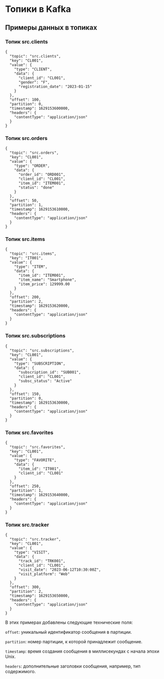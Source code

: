 # Топики в Kafka

## Примеры данных в топиках


### Топик src.clients

```
{
  "topic": "src.clients",
  "key": "CL001",
  "value": {
    "type": "CLIENT",
    "data": {
      "client_id": "CL001",
      "gender": "F",
      "registration_date": "2023-01-15"
    }
  },
  "offset": 100,
  "partition": 0,
  "timestamp": 1629153600000,
  "headers": {
    "contentType": "application/json"
  }
}
```

### Топик src.orders

```
{
  "topic": "src.orders",
  "key": "CL001",
  "value": {
    "type": "ORDER",
    "data": {
      "order_id": "ORD001",
      "client_id": "CL001",
      "item_id": "ITEM001",
      "status": "done"
    }
  },
  "offset": 50,
  "partition": 1,
  "timestamp": 1629153610000,
  "headers": {
    "contentType": "application/json"
  }
}
```

### Топик src.items

```
{
  "topic": "src.items",
  "key": "IT001",
  "value": {
    "type": "ITEM",
    "data": {
      "item_id": "ITEM001",
      "item_name": "Smartphone",
      "item_price": 129999.00
    }
  },
  "offset": 200,
  "partition": 2,
  "timestamp": 1629153620000,
  "headers": {
    "contentType": "application/json"
  }
}
```

### Топик src.subscriptions

```
{
  "topic": "src.subscriptions",
  "key": "CL001",
  "value": {
    "type": "SUBSCRIPTION",
    "data": {
      "subscription_id": "SUB001",
      "client_id": "CL001",
      "subsc_status": "Active"
    }
  },
  "offset": 150,
  "partition": 0,
  "timestamp": 1629153630000,
  "headers": {
    "contentType": "application/json"
  }
}
```

### Топик src.favorites

```
{
  "topic": "src.favorites",
  "key": "CL001",
  "value": {
    "type": "FAVORITE",
    "data": {
      "item_id": "IT001",
      "client_id": "CL001"
    }
  },
  "offset": 250,
  "partition": 1,
  "timestamp": 1629153640000,
  "headers": {
    "contentType": "application/json"
  }
}
```

### Топик src.tracker

```
{
  "topic": "src.tracker",
  "key": "CL001",
  "value": {
    "type": "VISIT",
    "data": {
      "track_id": "TRK001",
      "client_id": "CL001",
      "visit_date": "2023-06-12T10:30:00Z",
      "visit_platform": "Web"
    }
  },
  "offset": 300,
  "partition": 2,
  "timestamp": 1629153650000,
  "headers": {
    "contentType": "application/json"
  }
}
```

В этих примерах добавлены следующие технические поля:

`offset`: уникальный идентификатор сообщения в партиции.

`partition`: номер партиции, к которой принадлежит сообщение.

`timestamp`: время создания сообщения в миллисекундах с начала эпохи Unix.

`headers`: дополнительные заголовки сообщения, например, тип содержимого.
